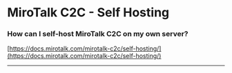 # MiroTalk C2C - Self Hosting

### How can I self-host MiroTalk C2C on my own server?

[https://docs.mirotalk.com/mirotalk-c2c/self-hosting/](https://docs.mirotalk.com/mirotalk-c2c/self-hosting/)

---
